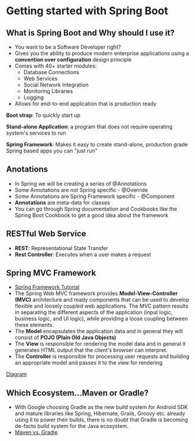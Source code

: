 # Getting started with Spring Boot

## What is Spring Boot and Why should I use it?

- You want to be a Software Developer right?
- Gives you the ability to produce modern enterprise applications using a **convention over configuration** design principle
- Comes with 40+ starter modules:
    - Database Connections
    - Web Services
    - Social Network Integration
    - Monitoring Libraries
    - Logging
 - Allows for end-to-end application that is production ready
 
 **Boot strap**: To quickly start up
 
 **Stand-alone Application**: a program that does not require operating system's services to run
 
 **Spring Framework**: Makes it easy to create stand-alone, production grade Spring based apps you can "just run"
 
 ## Anotations
 
 - In Spring we will be creating a series of @Annotations
 - Some Annotations are not Spring specific
        - @Override
 - Some Annotations are Spring Framework specific
        - @Component
  - **Annotations** are meta-data for classes
  - You can go through Spring documentation and Cookbooks like the Spring Boot Cookbook to get a good idea about the framework

 ## RESTful Web Service
 
 - **REST**: Representational State Transfer
 - **Rest Controller**: Executes when a user makes a request 
 
 ## Spring MVC Framework
 
 - [Spring Framework Tutorial](https://www.tutorialspoint.com/spring/spring_web_mvc_framework.htm)
 - The Spring Web MVC framework provides **Model-View-Controller (MVC)** architecture and ready components that can be used to develop flexible and loosely coupled web applications. The MVC pattern results in separating the different aspects of the application (input logic, business logic, and UI logic), while providing a loose coupling between these elements.
 - The **Model** encapsulates the application data and in general they will consist of **POJO (Plain Old Java Objects)**
 - The **View** is responsible for rendering the model data and in general it generates HTML output that the client's browser can interpret.
 - The **Controller** is responsible for processing user requests and building an appropriate model and passes it to the view for rendering
 
 [Diagram](/week5/framework.jpg)
 
 ## Which Ecosystem...Maven or Gradle?
 
 - With Google choosing Gradle as the new build system for Android SDK and mature libraries like Spring, Hibernate, Grails, Groovy etc. already using it to power their builds, there is no doubt that Gradle is becoming de-facto build system for the Java ecosystem.
 - [Maven vs. Gradle](https://gradle.org/maven-vs-gradle/)
 
 
 
 
 
 
 
 
 

 
 
 
